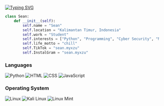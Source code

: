 [![Typing SVG](https://readme-typing-svg.demolab.com/?lines=u+can+call+me+sean;just+a+chill+guy)](https://git.io/typing-svg)

```python
class Sean:
    def __init__(self):
        self.name = "Sean"
        self.location = "Kalimantan Timur, Indonesia"
        self.work = "Student"
        self.interests = ["Python", "Programming", "Cyber Security", "Math"]
        self.life_motto = "chill"
        self.TikTok = "sean.myxzu"
        self.InstalGram = "sean.myxzu"
```
### Languages 
![Python](https://img.shields.io/badge/Python-3776AB?style=for-the-badge&logo=python&logoColor=white)
![HTML](https://img.shields.io/badge/HTML-E34F26?style=for-the-badge&logo=html5&logoColor=white)
![CSS](https://img.shields.io/badge/CSS-1572B6?style=for-the-badge&logo=css3&logoColor=white)
![JavaScript](https://img.shields.io/badge/JavaScript-F7DF1E?style=for-the-badge&logo=javascript&logoColor=black)

### Operating System
![Linux](https://img.shields.io/badge/linux-4F46E5?style=for-the-badge&logo=linux&logoColor=white)
![Kali Linux](https://img.shields.io/badge/Kali_Linux-557C94?style=for-the-badge&logo=kali-linux&logoColor=white)
![Linux Mint](https://img.shields.io/badge/Mint-557C94?style=for-the-badge&logo=linux-mint&logoColor=green)

